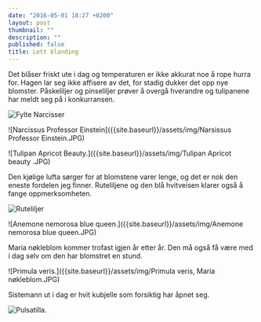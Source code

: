 ```yaml
---
date: "2016-05-01 18:27 +0200"
layout: post
thumbnail: ""
description: ""
published: false
title: Lett blanding
---
```


Det blåser friskt ute i dag og temperaturen er ikke akkurat noe å rope hurra for. Hagen lar seg ikke affisere av det, for stadig dukker det opp nye blomster. Påskeliljer og pinseliljer prøver å overgå hverandre og tulipanene har meldt seg på i konkurransen.

![Fylte Narcisser]({{site.baseurl}}/assets/img/Narcisser.JPG)

![Narcissus Professor Einstein]({{site.baseurl}}/assets/img/Narsissus Professor Einstein.JPG)

![Tulipan Apricot Beauty.]({{site.baseurl}}/assets/img/Tulipan Apricot beauty .JPG)

<!--more-->

Den kjølige lufta sørger for at blomstene varer lenge, og det er nok den eneste fordelen jeg finner.
Ruteliljene og den blå hvitveisen klarer også å fange oppmerksomheten. 

![Ruteliljer]({{site.baseurl}}/assets/img/Ruteliljer.JPG)

![Anemone nemorosa blue queen.]({{site.baseurl}}/assets/img/Anemone nemorosa blue queen.JPG)

Maria nøkleblom kommer trofast igjen år etter år. Den må også få være med i dag selv om den har blomstret en stund.

![Primula veris.]({{site.baseurl}}/assets/img/Primula veris, Maria nøkleblom.JPG)

Sistemann ut i dag er hvit kubjelle som forsiktig har åpnet seg.

![Pulsatilla.]({{site.baseurl}}/assets/img/Pulsatilla.JPG)











